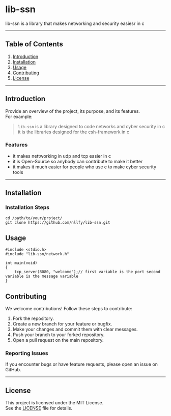 # lib-ssn

lib-ssn is a library that makes networking and security easiesr in c

---

## Table of Contents

1. [Introduction](#introduction)
2. [Installation](#installation)
3. [Usage](#usage)
5. [Contributing](#contributing)
6. [License](#license)

---

## Introduction

Provide an overview of the project, its purpose, and its features.  
For example:
> `lib-ssn` is a library designed to code networks and cyber security in c it is the libraries designed for the csh-framework in c

### Features
- it makes nettworking in udp and tcp easier in c
- it is Open-Source so anybody can contribute to make it better
- it makes it much easier for people who use c to make cyber security tools

---

## Installation

### Installation Steps

    cd /path/to/your/project/
    git clone https://github.com/nllfy/lib-ssn.git

## Usage

    #include <stdio.h>
    #include "lib-ssn/network.h"

    int main(void)
    {
        tcp_server(8080, "welcome");// first variable is the port second variable is the message variable
    }

## Contributing

We welcome contributions! Follow these steps to contribute:

1. Fork the repository.
2. Create a new branch for your feature or bugfix.
3. Make your changes and commit them with clear messages.
4. Push your branch to your forked repository.
5. Open a pull request on the main repository.

### Reporting Issues
If you encounter bugs or have feature requests, please open an issue on GitHub.

---

## License

This project is licensed under the MIT License.  
See the [LICENSE](./LICENSE) file for details.

